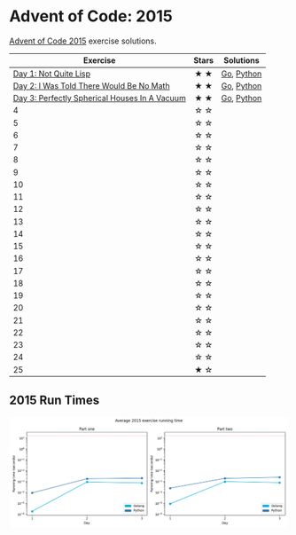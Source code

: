 # Advent of Code: 2015

[Advent of Code 2015](https://adventofcode.com/2015) exercise solutions.

<!-- ★ ☆ -->

| Exercise                                             | Stars | Solutions              |
|------------------------------------------------------|:-----:|------------------------|
| [Day 1: Not Quite Lisp][rm1]                         |  ★ ★  | [Go][g1], [Python][p1] |
| [Day 2: I Was Told There Would Be No Math][rm2]      |  ★ ★  | [Go][g2], [Python][p2] |
| [Day 3: Perfectly Spherical Houses In A Vacuum][rm3] |  ★ ★  | [Go][g3], [Python][p3] |
| 4                                                    |  ☆ ☆  |                        |
| 5                                                    |  ☆ ☆  |                        |
| 6                                                    |  ☆ ☆  |                        |
| 7                                                    |  ☆ ☆  |                        |
| 8                                                    |  ☆ ☆  |                        |
| 9                                                    |  ☆ ☆  |                        |
| 10                                                   |  ☆ ☆  |                        |
| 11                                                   |  ☆ ☆  |                        |
| 12                                                   |  ☆ ☆  |                        |
| 13                                                   |  ☆ ☆  |                        |
| 14                                                   |  ☆ ☆  |                        |
| 15                                                   |  ☆ ☆  |                        |
| 16                                                   |  ☆ ☆  |                        |
| 17                                                   |  ☆ ☆  |                        |
| 18                                                   |  ☆ ☆  |                        |
| 19                                                   |  ☆ ☆  |                        |
| 20                                                   |  ☆ ☆  |                        |
| 21                                                   |  ☆ ☆  |                        |
| 22                                                   |  ☆ ☆  |                        |
| 23                                                   |  ☆ ☆  |                        |
| 24                                                   |  ☆ ☆  |                        |
| 25                                                   |  ★ ☆  |                        |

## 2015 Run Times

![2015 exercise run-time graphs](run-times.png)

[rm1]: 01-notQuiteLisp/README.md
[g1]: 01-notQuiteLisp/go
[p1]: 01-notQuiteLisp/py
[rm2]: 02-iWasToldThereWouldBeNoMath/README.md
[g2]: 02-iWasToldThereWouldBeNoMath/go
[p2]: 02-iWasToldThereWouldBeNoMath/py
[rm3]: 03-perfectlySphericalHousesInAVacuum/README.md
[g3]: 03-perfectlySphericalHousesInAVacuum/go
[p3]: 03-perfectlySphericalHousesInAVacuum/py

